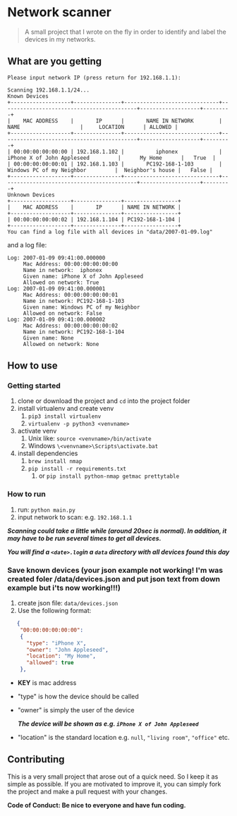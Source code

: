 # Network scanner

> A small project that I wrote on the fly in order to identify and label the devices in my networks.

## What are you getting
```
Please input network IP (press return for 192.168.1.1):

Scanning 192.168.1.1/24...
Known Devices
+-------------------+---------------+------------------------------+-------------------------------------------+-------------------+---------+
|    MAC ADDRESS    |       IP      |       NAME IN NETWORK        |                    NAME                   |     LOCATION      | ALLOWED |
+-------------------+---------------+------------------------------+-------------------------------------------+-------------------+---------+
| 00:00:00:00:00:00 | 192.168.1.102 |          iphonex             |        iPhone X of John Appleseed         |      My Home      |   True  |
| 00:00:00:00:00:01 | 192.168.1.103 |       PC192-168-1-103        |         Windows PC of my Neighbor         |  Neighbor's house |   False |
+-------------------+---------------+------------------------------+-------------------------------------------+-------------------+---------+
Unknown Devices
+-------------------+---------------+-----------------+
|    MAC ADDRESS    |       IP      | NAME IN NETWORK |
+-------------------+---------------+-----------------+
| 00:00:00:00:00:02 | 192.168.1.104 | PC192-168-1-104 |
+-------------------+---------------+-----------------+
You can find a log file with all devices in "data/2007-01-09.log"
```

and a log file:

```
Log: 2007-01-09 09:41:00.000000 
	 Mac Address: 00:00:00:00:00:00 
	 Name in network:  iphonex 
	 Given name: iPhone X of John Appleseed 
	 Allowed on network: True
Log: 2007-01-09 09:41:00.000001 
	 Mac Address: 00:00:00:00:00:01
	 Name in network: PC192-168-1-103
	 Given name: Windows PC of my Neighbor  
	 Allowed on network: False
Log: 2007-01-09 09:41:00.000002 
	 Mac Address: 00:00:00:00:00:02
	 Name in network: PC192-168-1-104
	 Given name: None 
	 Allowed on network: None
```

## How to use

### Getting started
 1. clone or download the project and `cd` into the project folder
 2. install virtualenv and create venv 
    1. `pip3 install virtualenv`
    2. `virtualenv -p python3 <venvname>`
 3. activate venv
    1. Unix like: `source <venvname>/bin/activate` 
    2. Windows `\<venvname>\Scripts\activate.bat`
 4. install dependencies
    1. `brew install nmap`
    2. `pip install -r requirements.txt`
       1. or `pip install python-nmap getmac prettytable`

### How to run
1. run: `python main.py`
2. input network to scan: e.g. `192.168.1.1`

***Scanning could take a little while (around 20sec is normal). In addition, it may have to be run several times to get all devices.***

***You will find a `<date>.log`in a `data` directory with all devices found this day***

### Save known devices (your json example not working! I'm was created foler /data/devices.json and put  json text from down example but i'ts now working!!!)
1. create json file: `data/devices.json`
2. Use the following format:
```json
   {
    "00:00:00:00:00:00":
    {
      "type": "iPhone X",
      "owner": "John Appleseed",
      "location": "My Home",
      "allowed": true
    },
```
- **KEY** is mac address
- "type" is how the device should be called
- "owner" is simply the user of the device
  
  ***The device will be shown as e.g. `iPhone X of John Appleseed`***

- "location" is the standard location e.g. `null`, `"living room"`, `"office"` etc.

## Contributing
This is a very small project that arose out of a quick need. So I keep it as simple as possible. If you are motivated to improve it, you can simply fork the project and make a pull request with your changes. 

**Code of Conduct: Be nice to everyone and have fun coding.**

